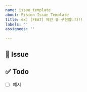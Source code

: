 ```yaml
---
name: issue_template
about: Pision Issue Template
title: ex) [FEAT] 메인 뷰 구현합니다!!
labels: ''
assignees: ''

---
```


## 💫 Issue
<!-- 이슈에 대해서 간단하게 설명해주세요.-->

## ✅ Todo
- [ ] 예시
